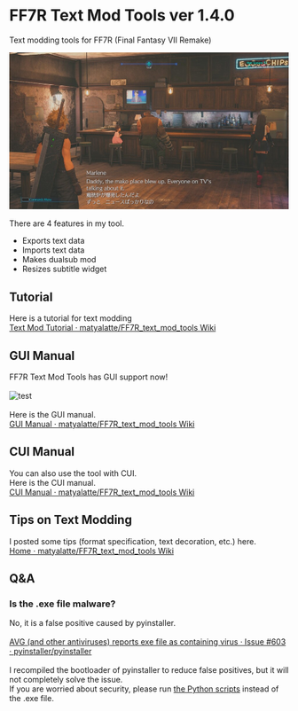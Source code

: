 # FF7R Text Mod Tools ver 1.4.0
Text modding tools for FF7R (Final Fantasy VII Remake)<br>


<img src = "image/ff7r_dualsub_sample.jpg" width=600>

There are 4 features in my tool.
- Exports text data
- Imports text data
- Makes dualsub mod
- Resizes subtitle widget

## Tutorial
Here is a tutorial for text modding<br>
[Text Mod Tutorial · matyalatte/FF7R_text_mod_tools Wiki](https://github.com/matyalatte/FF7R_text_mod_tools/wiki/Text-Mod-Tutorial)<br>


## GUI Manual
FF7R Text Mod Tools has GUI support now!<br>
<br>
![test](https://user-images.githubusercontent.com/69258547/148355171-8c2bc038-e31c-4969-9dd5-21495e92902b.png)<br>
<br>
Here is the GUI manual.<br>
[GUI Manual · matyalatte/FF7R_text_mod_tools Wiki](https://github.com/matyalatte/FF7R_text_mod_tools/wiki/GUI-Manual)


## CUI Manual
You can also use the tool with CUI.<br>
Here is the CUI manual.<br>
[CUI Manual · matyalatte/FF7R_text_mod_tools Wiki](https://github.com/matyalatte/FF7R_text_mod_tools/wiki/CUI-Manual)


## Tips on Text Modding
I posted some tips (format specification, text decoration, etc.) here.<br>
[Home · matyalatte/FF7R_text_mod_tools Wiki](https://github.com/matyalatte/FF7R_text_mod_tools/wiki)

## Q&A

### Is the .exe file malware?
No, it is a false positive caused by pyinstaller.<br>
<br>
[AVG (and other antiviruses) reports exe file as containing virus · Issue #603 · pyinstaller/pyinstaller](https://github.com/pyinstaller/pyinstaller/issues/603)<br>
<br>
I recompiled the bootloader of pyinstaller to reduce false positives, but it will not completely solve the issue.<br>
If you are worried about security, please run [the Python scripts](https://github.com/matyalatte/FF7R_text_mod_tools/tree/main/src) instead of the .exe file.<br>

